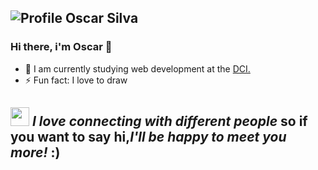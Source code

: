 ![Profile Oscar Silva](https://github.com/SilvaOz/SilvaOz/blob/master/O.gif)
---

### Hi there, i'm Oscar 👋️

- 🌱  I am currently studying web development at the [DCI.](https://digitalcareerinstitute.org/)
- ⚡  Fun fact: I love to draw

<img src="https://media.giphy.com/media/LnQjpWaON8nhr21vNW/giphy.gif" width="30"> *I love connecting with different people* so if you want to say hi,*I'll be happy to meet you more!*</b> :)</em>
---
